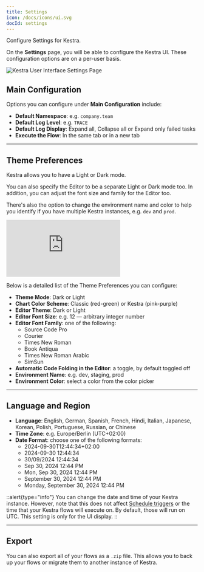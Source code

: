 ```yaml
---
title: Settings
icon: /docs/icons/ui.svg
docId: settings
---
```


Configure Settings for Kestra.

On the **Settings** page, you will be able to configure the Kestra UI. These configuration options are on a per-user basis.

![Kestra User Interface Settings Page](/docs/user-interface-guide/13-Settings.png)


## Main Configuration

Options you can configure under **Main Configuration** include:
- **Default Namespace**: e.g. `company.team`
- **Default Log Level**: e.g. `TRACE`
- **Default Log Display**: Expand all, Collapse all or Expand only failed tasks
- **Execute the Flow**: In the same tab or in a new tab

---

## Theme Preferences

Kestra allows you to have a Light or Dark mode.

You can also specify the Editor to be a separate Light or Dark mode too. In addition, you can adjust the font size and family for the Editor too.

There's also the option to change the environment name and color to help you identify if you have multiple Kestra instances, e.g. `dev` and `prod`.

<div class="video-container">
    <iframe src="https://www.youtube.com/embed/8hXLiVKUr8k?si=EuxnZcfmVQqxVw45" title="YouTube video player" frameborder="0" allow="accelerometer; autoplay; clipboard-write; encrypted-media; gyroscope; picture-in-picture; web-share" referrerpolicy="strict-origin-when-cross-origin" allowfullscreen></iframe>
</div>

Below is a detailed list of the Theme Preferences you can configure:

- **Theme Mode**: Dark or Light
- **Chart Color Scheme**: Classic (red-green) or Kestra (pink-purple)
- **Editor Theme**: Dark or Light
- **Editor Font Size**: e.g. 12 — arbitrary integer number
- **Editor Font Family**: one of the following:
  - Source Code Pro
  - Courier
  - Times New Roman
  - Book Antiqua
  - Times New Roman Arabic
  - SimSun
- **Automatic Code Folding in the Editor**: a toggle, by default toggled off
- **Environment Name**: e.g. dev, staging, prod
- **Environment Color**: select a color from the color picker

---

## Language and Region

- **Language**: English, German, Spanish, French, Hindi, Italian, Japanese, Korean, Polish, Portuguese, Russian, or Chinese
- **Time Zone**: e.g. Europe/Berlin (UTC+02:00)
- **Date Format**: choose one of the following formats:
  - 2024-09-30T12:44:34+02:00
  - 2024-09-30 12:44:34
  - 30/09/2024 12:44:34
  - Sep 30, 2024 12:44 PM
  - Mon, Sep 30, 2024 12:44 PM
  - September 30, 2024 12:44 PM
  - Monday, September 30, 2024 12:44 PM

::alert{type="info"}
You can change the date and time of your Kestra instance. However, note that this does not affect [Schedule triggers](../04.workflow-components/07.triggers/01.schedule-trigger.md) or the time that your Kestra flows will execute on. By default, those will run on UTC. This setting is only for the UI display.
::

---

## Export

You can also export all of your flows as a `.zip` file. This allows you to back up your flows or migrate them to another instance of Kestra.
